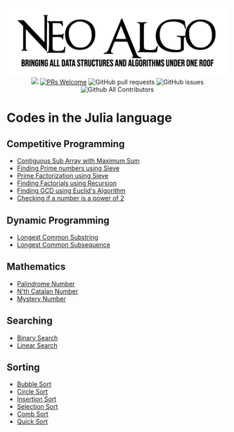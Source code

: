 <p align="center">
    <img src="../img/neo_algo.png"><br>
    <img src="https://img.shields.io/github/license/tesseractcoding/neoalgo?style=flat">
    <a href="http://makeapullrequest.com" target="_blank"><img src="https://img.shields.io/badge/PRs-welcome-brightgreen.svg?style=flat" alt="PRs Welcome"></a>
    <img alt="GitHub pull requests" src="https://img.shields.io/github/issues-pr/tesseractcoding/neoalgo">
    <img alt="GitHub issues" src="https://img.shields.io/github/issues/tesseractcoding/neoalgo">
    <img alt="Github All Contributors" src="https://img.shields.io/github/all-contributors/tesseractcoding/neoalgo">
</p>

# Codes in the Julia language

## Competitive Programming

- [Contiguous Sub Array with Maximum Sum](cp/Maximum_subarray_sum.jl)
- [Finding Prime numbers using Sieve](cp/Sieve_of_Eratosthenes.jl)
- [Prime Factorization using Sieve](cp/Prime_factorization.jl)
- [Finding Factorials using Recursion](cp/factorials.jl)
- [Finding GCD using Euclid's Algorithm](cp/GCD.jl)
- [Checking if a number is a power of 2](cp/isPowerOf2.jl)

## Dynamic Programming

- [Longest Common Substring](dp/length_longest_common_substring.jl)
- [Longest Common Subsequence](dp/length_longest_common_subsequence.jl)

## Mathematics

- [Palindrome Number](math/check_palindrome.jl)
- [N'th Catalan Number](math/catalan_number.jl)
- [Mystery Number](math/mystery_number.jl)

## Searching

- [Binary Search](search/binary_search.jl)
- [Linear Search](search/linear_search.jl)

## Sorting

- [Bubble Sort](sort/bubble_sort.jl)
- [Circle Sort](sort/circle_sort.jl)
- [Insertion Sort](sort/insertion_sort.jl)
- [Selection Sort](sort/selection_sort.jl)
- [Comb Sort](sort/comb_sort.jl)
- [Quick Sort](sort/quick_sort.jl)
